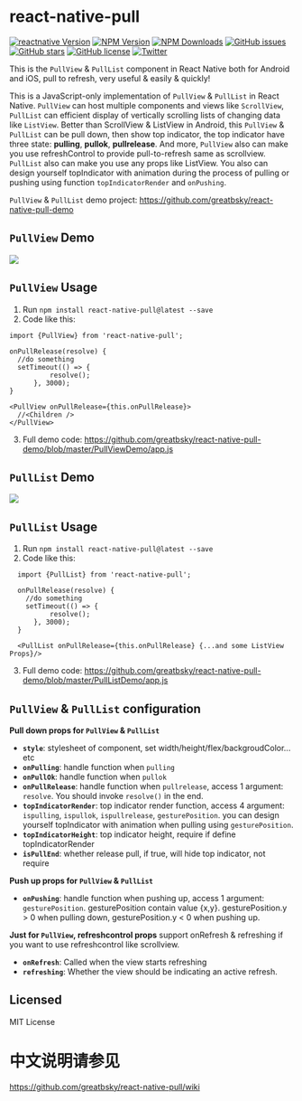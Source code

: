 ﻿# react-native-pull

[![reactnative Version](https://img.shields.io/badge/reactnative-V0.42.0%2B-brightgreen.svg)](http://facebook.github.io/react-native/versions.html)
[![NPM Version](https://img.shields.io/npm/v/react-native-pull.svg?style=flat-square)](https://www.npmjs.com/package/react-native-pull)
[![NPM Downloads](https://img.shields.io/npm/dm/react-native-pull.svg?style=flat-square)](https://www.npmjs.com/package/react-native-pull)
[![GitHub issues](https://img.shields.io/github/issues/greatbsky/react-native-pull.svg)](https://github.com/greatbsky/react-native-pull/issues)
[![GitHub stars](https://img.shields.io/github/stars/greatbsky/react-native-pull.svg)](https://github.com/greatbsky/react-native-pull/stargazers)
[![GitHub license](https://img.shields.io/badge/license-MIT-blue.svg)](https://raw.githubusercontent.com/greatbsky/react-native-pull/master/LICENSE)
[![Twitter](https://img.shields.io/twitter/url/https/github.com/greatbsky/react-native-pull.svg?style=social)](https://twitter.com/intent/tweet?text=Wow:&url=%5Bobject%20Object%5D)


  This is  the `PullView` & `PullList` component in React Native both for Android and iOS, pull to refresh, very useful &amp; easily &amp; quickly!

  This is a JavaScript-only implementation of `PullView` & `PullList` in React Native. `PullView` can host multiple components and views like `ScrollView`, `PullList` can efficient display of vertically scrolling lists of changing data like `ListView`. Better than ScrollView & ListView  in Android, this `PullView` & `PullList` can be pull down, then show top indicator, the top indicator have three state: **pulling**, **pullok**, **pullrelease**. And more, `PullView` also can make you use refreshControl to provide pull-to-refresh same as scrollview. `PullList` also can make you use any props like ListView. You also can design yourself topIndicator with animation during the process of pulling or pushing using function `topIndicatorRender` and `onPushing`.

`PullView` & `PullList` demo project: https://github.com/greatbsky/react-native-pull-demo

## `PullView` Demo

  ![](https://raw.githubusercontent.com/greatbsky/react-native-pull-demo/master/PullViewDemo/image/demo.gif)

## `PullView` Usage
  1. Run `npm install react-native-pull@latest --save`
  2. Code like this:
  ```
  import {PullView} from 'react-native-pull';

  onPullRelease(resolve) {
    //do something
    setTimeout(() => {
            resolve();
        }, 3000);
  }

  <PullView onPullRelease={this.onPullRelease}>
    //<Children />
  </PullView>
  ```
  3. Full demo code: https://github.com/greatbsky/react-native-pull-demo/blob/master/PullViewDemo/app.js


## `PullList` Demo

  ![](https://raw.githubusercontent.com/greatbsky/react-native-pull-demo/master/PullListDemo/image/demo.gif)

## `PullList` Usage
  1. Run `npm install react-native-pull@latest --save`
  2. Code like this:
  ```
    import {PullList} from 'react-native-pull';

    onPullRelease(resolve) {
      //do something
      setTimeout(() => {
            resolve();
        }, 3000);
    }

    <PullList onPullRelease={this.onPullRelease} {...and some ListView Props}/>
  ```
  3. Full demo code: https://github.com/greatbsky/react-native-pull-demo/blob/master/PullListDemo/app.js


## `PullView` & `PullList`  configuration

**Pull down props for `PullView` &amp; `PullList`**

  * **`style`**: stylesheet of component, set width/height/flex/backgroudColor... etc
  * **`onPulling`**: handle function when `pulling`
  * **`onPullOk`**: handle function when `pullok`
  * **`onPullRelease`**: handle function when `pullrelease`, access 1 argument: `resolve`. You should invoke `resolve()` in the end.
  * **`topIndicatorRender`**: top indicator render function, access 4 argument: `ispulling`, `ispullok`, `ispullrelease`, `gesturePosition`. you can design yourself topIndicator with animation when pulling using `gesturePosition`.
  * **`topIndicatorHeight`**: top indicator height, require if define topIndicatorRender
  * **`isPullEnd`**: whether release pull, if true, will hide top indicator, not require

**Push up props for `PullView` &amp; `PullList`**

  * **`onPushing`**: handle function when pushing up, access 1 argument: `gesturePosition`. gesturePosition contain value {x,y}. gesturePosition.y > 0 when pulling down, gesturePosition.y < 0 when pushing up.

**Just for `PullView`, refreshcontrol props** support onRefresh & refreshing if you want to use refreshcontrol like scrollview.

  * **`onRefresh`**: Called when the view starts refreshing
  * **`refreshing`**: Whether the view should be indicating an active refresh.

## Licensed
  MIT License

# 中文说明请参见

  https://github.com/greatbsky/react-native-pull/wiki
